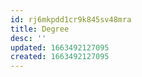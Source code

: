 ```yaml
---
id: rj6mkpdd1cr9k845sv48mra
title: Degree
desc: ''
updated: 1663492127095
created: 1663492127095
---
```


